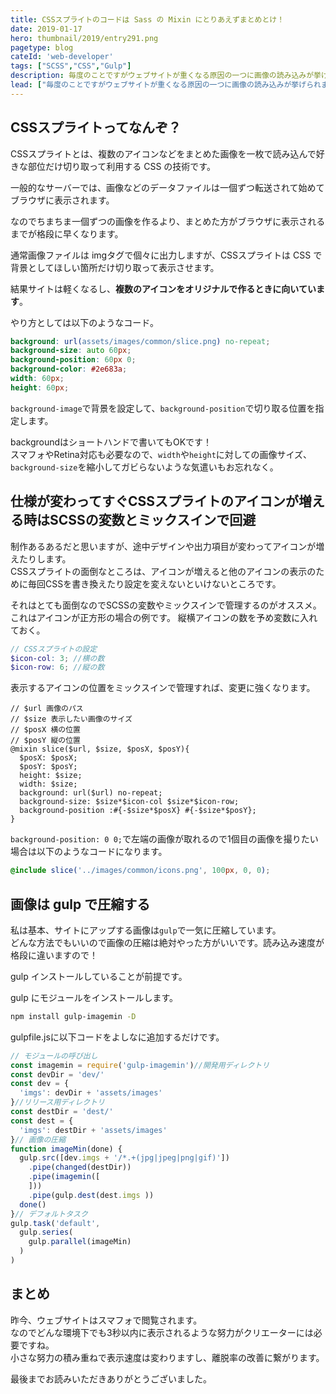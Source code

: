 ```yaml
---
title: CSSスプライトのコードは Sass の Mixin にとりあえずまとめとけ！
date: 2019-01-17
hero: thumbnail/2019/entry291.png
pagetype: blog
cateId: 'web-developer'
tags: ["SCSS","CSS","Gulp"]
description: 毎度のことですがウェブサイトが重くなる原因の一つに画像の読み込みが挙げられます。そこでCSSスプライトで gulp と Sass を利用してサイトを減量する方法をメモしておきます。
lead: ["毎度のことですがウェブサイトが重くなる原因の一つに画像の読み込みが挙げられます。そこでCSSスプライトで gulp と Sass を利用してサイトを減量する方法をメモしておきます。"]
---
```


## CSSスプライトってなんぞ？
CSSスプライトとは、複数のアイコンなどをまとめた画像を一枚で読み込んで好きな部位だけ切り取って利用する CSS の技術です。

一般的なサーバーでは、画像などのデータファイルは一個ずつ転送されて始めてブラウザに表示されます。

なのでちまちま一個ずつの画像を作るより、まとめた方がブラウザに表示されるまでが格段に早くなります。

通常画像ファイルは imgタグで個々に出力しますが、CSSスプライトは CSS で背景としてほしい箇所だけ切り取って表示させます。

結果サイトは軽くなるし、**複数のアイコンをオリジナルで作るときに向いています**。

やり方としては以下のようなコード。

```scss
background: url(assets/images/common/slice.png) no-repeat;
background-size: auto 60px;
background-position: 60px 0;
background-color: #2e683a;
width: 60px;
height: 60px;
```
`background-image`で背景を設定して、`background-position`で切り取る位置を指定します。

backgroundはショートハンドで書いてもOKです！<br>
スマフォやRetina対応も必要なので、`width`や`height`に対しての画像サイズ、`background-size`を縮小してガビらないような気遣いもお忘れなく。

## 仕様が変わってすぐCSSスプライトのアイコンが増える時はSCSSの変数とミックスインで回避
制作あるあるだと思いますが、途中デザインや出力項目が変わってアイコンが増えたりします。<br>
CSSスプライトの面倒なところは、アイコンが増えると他のアイコンの表示のために毎回CSSを書き換えたり設定を変えないといけないところです。

それはとても面倒なのでSCSSの変数やミックスインで管理するのがオススメ。これはアイコンが正方形の場合の例です。
縦横アイコンの数を予め変数に入れておく。

```scss
// CSSスプライトの設定 ​​​​​​
$icon-col: 3; //横の数
$icon-row: 6; //縦の数
```
表示するアイコンの位置をミックスインで管理すれば、変更に強くなります。
```
// $url 画像のパス
// $size 表示したい画像のサイズ
// $posX 横の位置
// $posY 縦の位置
@mixin slice($url, $size, $posX, $posY){
  $posX: $posX;
  $posY: $posY;
  height: $size;
  width: $size;
  background: url($url) no-repeat;
  background-size: $size*$icon-col $size*$icon-row;
  background-position :#{-$size*$posX} #{-$size*$posY};
}
```
`background-position: 0 0;`で左端の画像が取れるので1個目の画像を撮りたい場合は以下のようなコードになります。

```scss
@include slice('../images/common/icons.png', 100px, 0, 0);
```
## 画像は gulp で圧縮する
私は基本、サイトにアップする画像は`gulp`で一気に圧縮しています。<br>
どんな方法でもいいので画像の圧縮は絶対やった方がいいです。読み込み速度が格段に違いますので！

gulp インストールしていることが前提です。

gulp にモジュールをインストールします。
```bash
npm install gulp-imagemin -D
```
gulpfile.jsに以下コードをよしなに追加するだけです。

```js
// モジュールの呼び出し
const imagemin = require('gulp-imagemin')//開発用ディレクトリ
const devDir = 'dev/'
const dev = {
  'imgs': devDir + 'assets/images'
}//リリース用ディレクトリ
const destDir = 'dest/'
const dest = {
  'imgs': destDir + 'assets/images'
}// 画像の圧縮
function imageMin(done) {
  gulp.src([dev.imgs + '/*.+(jpg|jpeg|png|gif)'])
    .pipe(changed(destDir))
    .pipe(imagemin([
    ]))
    .pipe(gulp.dest(dest.imgs ))
  done()
}// デフォルトタスク
gulp.task('default',
  gulp.series(
    gulp.parallel(imageMin)
  )
)
```

## まとめ
昨今、ウェブサイトはスマフォで閲覧されます。<br>
なのでどんな環境下でも3秒以内に表示されるような努力がクリエーターには必要ですね。<br>
小さな努力の積み重ねで表示速度は変わりますし、離脱率の改善に繋がります。

最後までお読みいただきありがとうございました。
